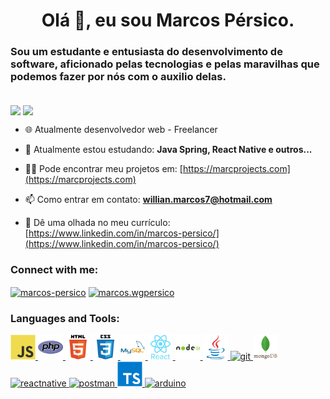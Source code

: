 <h1 align="center">Olá 👋, eu sou Marcos Pérsico.</h1>
<h3 align="left">Sou um estudante e entusiasta do desenvolvimento de software, aficionado pelas tecnologias e pelas maravilhas que podemos fazer por nós com o auxilio delas.</h3><br>

<div>
  <img height="210px" align="center" src="https://github-readme-stats.vercel.app/api?username=MWPersico&show_icons=true&theme=radical" />
  <img height="210px" align="center" src="https://github-readme-stats.vercel.app/api/top-langs/?username=MWPersico&theme=radical" />
</div>

- 🌐 Atualmente desenvolvedor web - Freelancer

- 🌱 Atualmente estou estudando: **Java Spring, React Native e outros...**

- 👨‍💻 Pode encontrar meu projetos em: [https://marcprojects.com](https://marcprojects.com)

- 📫 Como entrar em contato: **willian.marcos7@hotmail.com**

- 📄 Dê uma olhada no meu currículo: [https://www.linkedin.com/in/marcos-persico/](https://www.linkedin.com/in/marcos-persico/)

<h3 align="left">Connect with me:</h3>
<p align="left">
<a href="https://linkedin.com/in/marcos-persico" target="blank"><img align="center" src="https://raw.githubusercontent.com/rahuldkjain/github-profile-readme-generator/master/src/images/icons/Social/linked-in-alt.svg" alt="marcos-persico" height="30" width="40" /></a>
<a href="https://instagram.com/marcos.wgpersico" target="blank"><img align="center" src="https://raw.githubusercontent.com/rahuldkjain/github-profile-readme-generator/master/src/images/icons/Social/instagram.svg" alt="marcos.wgpersico" height="30" width="40" /></a>
</p>

<h3 align="left">Languages and Tools:</h3>
<p align="left"><a href="https://developer.mozilla.org/en-US/docs/Web/JavaScript" target="_blank" rel="noreferrer"> <img
    src="https://raw.githubusercontent.com/devicons/devicon/master/icons/javascript/javascript-original.svg"
    alt="javascript" width="40" height="40" /> </a><a href="https://www.php.net" target="_blank" rel="noreferrer">
<img src="https://raw.githubusercontent.com/devicons/devicon/master/icons/php/php-original.svg" alt="php"
    width="40" height="40" /> </a><a href="https://www.w3.org/html/" target="_blank" rel="noreferrer"> <img
    src="https://raw.githubusercontent.com/devicons/devicon/master/icons/html5/html5-original-wordmark.svg"
    alt="html5" width="40" height="40" /> </a><a href="https://www.w3schools.com/css/" target="_blank" rel="noreferrer"> <img
    src="https://raw.githubusercontent.com/devicons/devicon/master/icons/css3/css3-original-wordmark.svg"
    alt="css3" width="40" height="40" /> </a> <a href="https://www.mysql.com/" target="_blank" rel="noreferrer"> <img
    src="https://raw.githubusercontent.com/devicons/devicon/master/icons/mysql/mysql-original-wordmark.svg"
    alt="mysql" width="40" height="40" /> </a><a href="https://reactjs.org/" target="_blank" rel="noreferrer"> <img
    src="https://raw.githubusercontent.com/devicons/devicon/master/icons/react/react-original-wordmark.svg"
    alt="react" width="40" height="40" /> </a><a href="https://nodejs.org" target="_blank" rel="noreferrer">
<img src="https://raw.githubusercontent.com/devicons/devicon/master/icons/nodejs/nodejs-original-wordmark.svg"
    alt="nodejs" width="40" height="40" /> </a><a href="https://www.java.com" target="_blank" rel="noreferrer">
<img src="https://raw.githubusercontent.com/devicons/devicon/master/icons/java/java-original.svg" alt="java"
    width="40" height="40" /> </a><a href="https://git-scm.com/" target="_blank" rel="noreferrer"> <img
    src="https://www.vectorlogo.zone/logos/git-scm/git-scm-icon.svg" alt="git" width="40" height="40" /> </a><a href="https://www.mongodb.com/" target="_blank" rel="noreferrer"> <img
    src="https://raw.githubusercontent.com/devicons/devicon/master/icons/mongodb/mongodb-original-wordmark.svg"
    alt="mongodb" width="40" height="40" /> </a><a href="https://reactnative.dev/" target="_blank" rel="noreferrer"> <img
    src="https://reactnative.dev/img/header_logo.svg" alt="reactnative" width="40" height="40" /> </a><a href="https://postman.com" target="_blank" rel="noreferrer"> <img
    src="https://www.vectorlogo.zone/logos/getpostman/getpostman-icon.svg" alt="postman" width="40"
    height="40" /> </a<a href="https://www.typescriptlang.org/" target="_blank" rel="noreferrer">
<img src="https://raw.githubusercontent.com/devicons/devicon/master/icons/typescript/typescript-original.svg"
    alt="typescript" width="40" height="40" /> </a><a href="https://www.arduino.cc/" target="_blank" rel="noreferrer"> <img
    src="https://cdn.worldvectorlogo.com/logos/arduino-1.svg" alt="arduino" width="40" height="40" /> </a></p>
